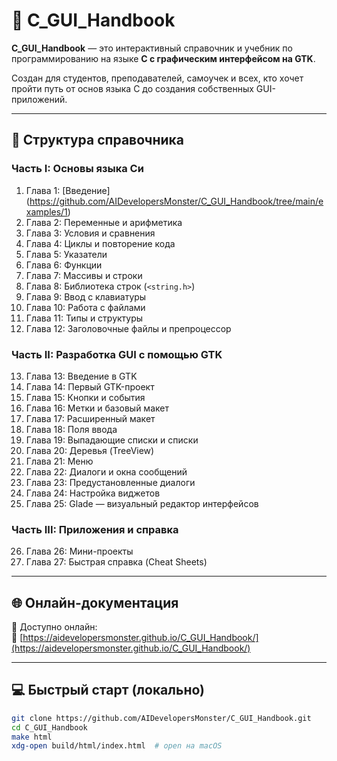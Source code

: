 # 📘 C_GUI_Handbook

**C_GUI_Handbook** — это интерактивный справочник и учебник по программированию на языке **C с графическим интерфейсом на GTK**.

Создан для студентов, преподавателей, самоучек и всех, кто хочет пройти путь от основ языка C до создания собственных GUI-приложений.

---

## 🧭 Структура справочника

### Часть I: Основы языка Си

1. Глава 1: [Введение] (https://github.com/AIDevelopersMonster/C_GUI_Handbook/tree/main/examples/1)  
2. Глава 2: Переменные и арифметика  
3. Глава 3: Условия и сравнения  
4. Глава 4: Циклы и повторение кода  
5. Глава 5: Указатели  
6. Глава 6: Функции  
7. Глава 7: Массивы и строки  
8. Глава 8: Библиотека строк (`<string.h>`)  
9. Глава 9: Ввод с клавиатуры  
10. Глава 10: Работа с файлами  
11. Глава 11: Типы и структуры  
12. Глава 12: Заголовочные файлы и препроцессор  

### Часть II: Разработка GUI с помощью GTK

13. Глава 13: Введение в GTK  
14. Глава 14: Первый GTK-проект  
15. Глава 15: Кнопки и события  
16. Глава 16: Метки и базовый макет  
17. Глава 17: Расширенный макет  
18. Глава 18: Поля ввода  
19. Глава 19: Выпадающие списки и списки  
20. Глава 20: Деревья (TreeView)  
21. Глава 21: Меню  
22. Глава 22: Диалоги и окна сообщений  
23. Глава 23: Предустановленные диалоги  
24. Глава 24: Настройка виджетов  
25. Глава 25: Glade — визуальный редактор интерфейсов  

### Часть III: Приложения и справка

26. Глава 26: Мини-проекты  
27. Глава 27: Быстрая справка (Cheat Sheets)

---

## 🌐 Онлайн-документация

📎 Доступно онлайн:  
🔗 [https://aidevelopersmonster.github.io/C_GUI_Handbook/](https://aidevelopersmonster.github.io/C_GUI_Handbook/)

---

## 💻 Быстрый старт (локально)

```bash
git clone https://github.com/AIDevelopersMonster/C_GUI_Handbook.git
cd C_GUI_Handbook
make html
xdg-open build/html/index.html  # open на macOS
